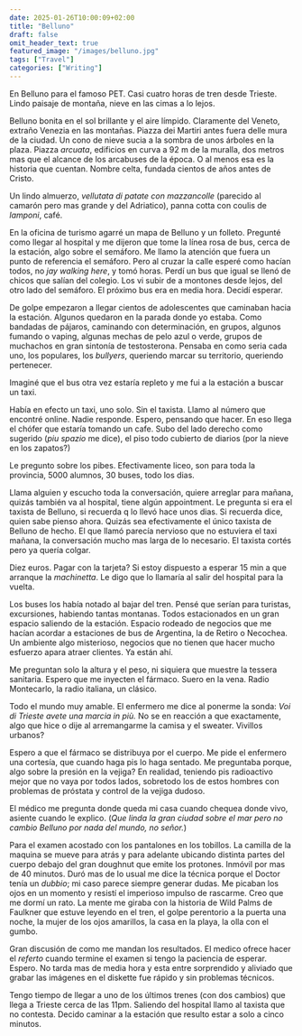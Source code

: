 ```yaml
---
date: 2025-01-26T10:00:09+02:00
title: "Belluno"
draft: false
omit_header_text: true
featured_image: "/images/belluno.jpg"
tags: ["Travel"]
categories: ["Writing"]
---
```


En Belluno para el famoso PET. Casi cuatro horas de tren desde
Trieste. Lindo paisaje de montaña, nieve en las cimas a lo lejos.

Belluno bonita en el sol brillante y el aire límpido. Claramente del
Veneto, extraño Venezia en las montañas. Piazza dei Martiri antes
fuera delle mura de la ciudad. Un cono de nieve sucia a la sombra de
unos árboles en la plaza. Piazza *arcuata*, edificios en curva a 92 m de la muralla, dos metros mas que  el alcance de los arcabuses de la época. O al menos esa es la historia que  cuentan. Nombre celta, fundada cientos de años antes de Cristo.

Un lindo almuerzo, *vellutata di patate con mazzancolle* (parecido al
camarón pero mas grande y del Adriatico), panna cotta con coulis de
*lamponi*, café.

En la oficina de turismo agarré un mapa de Belluno y un
folleto. Pregunté como llegar al hospital y me dijeron que  tome la línea rosa de bus, cerca de la estación, algo sobre el semáforo. Me llamo la atención que  fuera un punto de referencia el semáforo. Pero al cruzar la calle esperé como hacían todos, no *jay walking here*, y tomó horas. Perdí un bus que  igual se llenó de chicos que  salían del
colegio. Los vi subir de a montones desde lejos, del otro lado del
semáforo. El próximo bus era en media hora. Decidí esperar.

De golpe empezaron a llegar cientos de adolescentes que  caminaban hacia la estación. Algunos quedaron en la parada donde yo estaba. Como
bandadas de pájaros, caminando con determinación, en grupos, algunos
fumando o vaping, algunas mechas de pelo azul o verde, grupos de
muchachos en gran sintonía de testosterona. Pensaba en como seria cada
uno, los populares, los *bullyers*, queriendo marcar su territorio,
queriendo pertenecer.

Imaginé que  el bus otra vez estaría repleto y me fui a la estación a
buscar un taxi.

Había en efecto un taxi, uno solo. Sin el taxista. Llamo al número que 
encontré online. Nadie responde. Espero, pensando que  hacer. En eso
llega el chófer que estaría tomando un cafe. Subo del lado derecho
como sugerido (*piu spazio* me dice), el piso todo cubierto de diarios
(por la nieve en los zapatos?)

Le pregunto sobre los pibes. Efectivamente liceo, son para toda la
provincia, 5000 alumnos, 30 buses, todo los dias. 

Llama alguien y escucho toda la conversación, quiere arreglar para
mañana, quizás también va al hospital, tiene algún appointment. Le
pregunta si era el taxista de Belluno, si recuerda q lo llevó hace
unos dias. Si recuerda dice, quien sabe pienso ahora. Quizás sea
efectivamente el único taxista de Belluno de hecho.  El que  llamó
parecía nervioso que  no estuviera el taxi mañana, la conversación mucho mas larga de lo necesario. El taxista cortés pero ya quería colgar.

Diez euros. Pagar con la tarjeta? Si estoy dispuesto a esperar 15 min
a que  arranque la *machinetta*. Le digo que lo llamaría al salir del
hospital para la vuelta.

Los buses los había notado al bajar del tren. Pensé que  serían para
turistas, excursiones, habiendo tantas montanas. Todos estacionados en
un gran espacio saliendo de la estación. Espacio rodeado de negocios que me hacían acordar a estaciones de bus de Argentina, la de Retiro o
Necochea. Un ambiente algo misterioso, negocios que  no tienen que  hacer mucho esfuerzo apara atraer clientes. Ya están ahí.

Me preguntan solo la altura y el peso, ni siquiera que  muestre la
tessera sanitaria. Espero que  me inyecten el fármaco. Suero en la
vena. Radio Montecarlo, la radio italiana, un clásico.

Todo el mundo muy amable. El enfermero me dice al ponerme la sonda: *Voi di Trieste avete una marcia in più.* No se en reacción a que  exactamente, algo que  hice o dije al arremangarme la camisa y el sweater. Vivillos urbanos?

Espero a que  el fármaco se distribuya por el cuerpo. Me pide el
enfermero una cortesía, que  cuando haga pis lo haga sentado. Me
preguntaba porque, algo sobre la presión en la vejiga? En realidad,
teniendo pis radioactivo mejor que  no vaya por todos lados, sobretodo
los de estos hombres con problemas de próstata y control de la vejiga
dudoso.

El médico me pregunta donde queda mi casa cuando chequea donde vivo,
asiente cuando le explico. (*Que linda la gran ciudad sobre el mar pero
no cambio Belluno por nada del mundo, no señor.*)

Para el examen acostado con los pantalones en los tobillos. La camilla
de la maquina se mueve para atrás y para adelante ubicando distinta
partes del cuerpo debajo del gran doughnut que emite los
protones. Inmóvil por mas de 40 minutos. Duró mas de lo usual me dice la
técnica porque el Doctor tenía un *dubbio*; mi caso parece siempre
generar dudas. Me picaban los ojos en un momento y resistí el
imperioso impulso de rascarme. Creo que me dormí un rato. La mente me
giraba con la historia de Wild Palms de Faulkner que estuve leyendo en
el tren, el golpe perentorio a la puerta una noche, la mujer de los
ojos amarillos, la casa en la playa, la olla con el gumbo.

Gran discusión de como me mandan los resultados. El medico ofrece
hacer el *referto* cuando termine el examen si tengo la paciencia de
esperar. Espero. No tarda mas de media hora y esta entre sorprendido y
aliviado que grabar las imágenes en el diskette fue rápido y sin
problemas técnicos.

Tengo tiempo de llegar a uno de los últimos trenes (con dos cambios)
que llega a Trieste cerca de las 11pm. Saliendo del hospital llamo al
taxista que no contesta. Decido caminar a la estación que resulto
estar a solo a cinco minutos.
  
